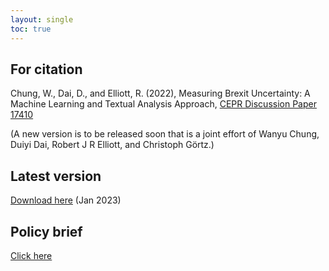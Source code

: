 ```yaml
---
layout: single
toc: true
---
```


## For citation
Chung, W., Dai, D., and Elliott, R. (2022), Measuring Brexit Uncertainty: A Machine Learning and Textual Analysis Approach, [CEPR Discussion Paper 17410](https://cepr.org/publications/dp17410)

(A new version is to be released soon that is a joint effort of Wanyu Chung, Duiyi Dai, Robert J R Elliott, and Christoph Görtz.) 

## Latest version
[Download here](https://www.dropbox.com/s/9igo4cj83lohnxd/Measuring%20Brexit%20Uncertainty.pdf?dl=0) (Jan 2023) 

## Policy brief
[Click here](https://www.birmingham.ac.uk/research/public-affairs/policy-briefings/2022/measuring-brexit-uncertainty.aspx)
